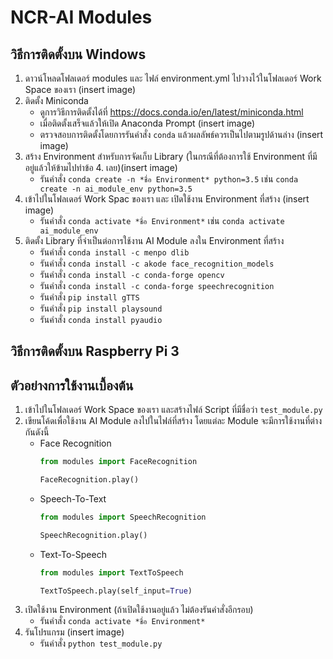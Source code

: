 # NCR-AI Modules

## วิธีการติดตั้งบน Windows
1. ดาวน์โหลดโฟลเดอร์ modules และ ไฟล์ environment.yml ไปวางไว้ในโฟลเดอร์ Work Space ของเรา (insert image)
2. ติดตั้ง Miniconda
    * ดูการวิธีการติดตั้งได้ที่ https://docs.conda.io/en/latest/miniconda.html
    * เมื่อติดตั้งเสร็จแล้วให้เปิด Anaconda Prompt (insert image)
    * ตรวจสอบการติดตั้งโดยการรันคำสั่ง `conda` แล้วผลลัพธ์ควรเป็นไปตามรูปด้านล่าง (insert image)
3. สร้าง Environment สำหรับการจัดเก็บ Library (ในกรณีที่ต้องการใช้ Environment ที่มีอยู่แล้วให้ข้ามไปทำข้อ 4. เลย)(insert image)
    * รันคำสั่ง `conda create -n *ชื่อ Environment* python=3.5` เช่น `conda create -n ai_module_env python=3.5`
4. เข้าไปในโฟลเดอร์ Work Spac ของเรา และ เปิดใช้งาน Environment ที่สร้าง (insert image)
    * รันคำสั่ง `conda activate *ชื่อ Environment*` เช่น `conda activate ai_module_env`
5. ติดตั้ง Library ที่จำเป็นต่อการใช้งาน AI Module ลงใน Environment ที่สร้าง
    * รันคำสั่ง `conda install -c menpo dlib`
    * รันคำสั่ง `conda install -c akode face_recognition_models`
    * รันคำสั่ง `conda install -c conda-forge opencv`
    * รันคำสั่ง `conda install -c conda-forge speechrecognition`
    * รันคำสั่ง `pip install gTTS`
    * รันคำสั่ง `pip install playsound`
    * รันคำสั่ง `conda install pyaudio`
## วิธีการติดตั้งบน Raspberry Pi 3

## ตัวอย่างการใช้งานเบื้องต้น
1. เข้าไปในโฟลเดอร์ Work Space ของเรา และสร้างไฟล์ Script ที่มีชื่อว่า `test_module.py`
2. เขียนโค้ดเพื่อใช้งาน AI Module ลงไปในไฟล์ที่สร้าง โดยแต่ละ Module จะมีการใช้งานที่ต่างกันดังนี้
   * Face Recognition
      ```python
      from modules import FaceRecognition

      FaceRecognition.play()
      ```
   * Speech-To-Text
      ```python
      from modules import SpeechRecognition

      SpeechRecognition.play()
      ```
   * Text-To-Speech
      ```python
      from modules import TextToSpeech

      TextToSpeech.play(self_input=True)
      ```
3. เปิดใช้งาน Environment (ถ้าเปิดใช้งานอยู่แล้ว ไม่ต้องรันคำสั่งอีกรอบ)
   * รันคำสั่ง `conda activate *ชื่อ Environment*`
4. รันโปรแกรม (insert image)
   * รันคำสั่ง `python test_module.py`
